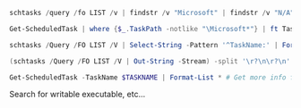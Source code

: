```powershell
schtasks /query /fo LIST /v | findstr /v "Microsoft" | findstr /v "N/A" # Identify none default tasks
```

```powershell
Get-ScheduledTask | where {$_.TaskPath -notlike "\Microsoft*"} | ft TaskName,TaskPath,State
```

```powershell
schtasks /Query /FO LIST /V | Select-String -Pattern '^TaskName:' | ForEach-Object { ($_ -split ':', 2)[1].Trim() } # Print only TaskName
```

```powershell
(schtasks /Query /FO LIST /V | Out-String -Stream) -split '\r?\n\r?\n' | Where-Object { ($_ -match 'Author:\s+(.+)') -and $matches[1] -ne 'N/A' -and $matches[1] -notmatch '^Microsoft' } | ForEach-Object { $_ } # Print only Author when not N/A and Microsoft
```

```powershell
Get-ScheduledTask -TaskName $TASKNAME | Format-List * # Get more info from taskname
```

Search for writable executable, etc...


